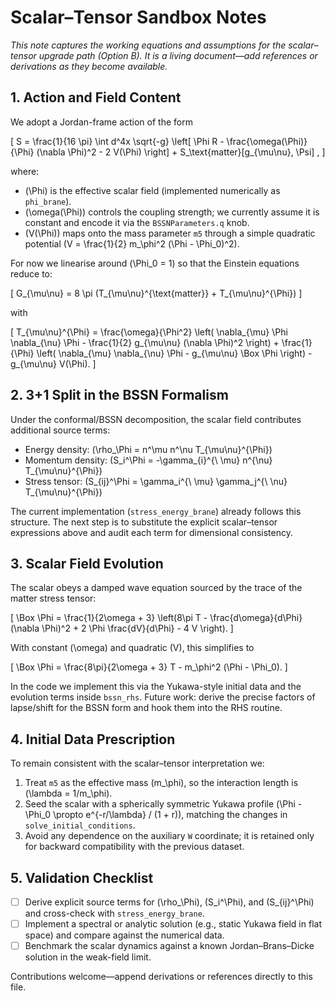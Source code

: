 # Scalar–Tensor Sandbox Notes

_This note captures the working equations and assumptions for the scalar–tensor upgrade path (Option B). It is a living document—add references or derivations as they become available._

## 1. Action and Field Content

We adopt a Jordan-frame action of the form

\[
S = \frac{1}{16 \pi} \int d^4x \sqrt{-g} \left[ \Phi R - \frac{\omega(\Phi)}{\Phi} (\nabla \Phi)^2 - 2 V(\Phi) \right] + S_\text{matter}[g_{\mu\nu}, \Psi] ,
\]

where:

- \(\Phi\) is the effective scalar field (implemented numerically as `phi_brane`).
- \(\omega(\Phi)\) controls the coupling strength; we currently assume it is constant and encode it via the `BSSNParameters.q` knob.
- \(V(\Phi)\) maps onto the mass parameter `m5` through a simple quadratic potential \(V = \frac{1}{2} m_\phi^2 (\Phi - \Phi_0)^2\).

For now we linearise around \(\Phi_0 = 1\) so that the Einstein equations reduce to:

\[
G_{\mu\nu} = 8 \pi (T_{\mu\nu}^{\text{matter}} + T_{\mu\nu}^{\Phi})
\]

with

\[
T_{\mu\nu}^{\Phi} = \frac{\omega}{\Phi^2} \left( \nabla_{\mu} \Phi \nabla_{\nu} \Phi - \frac{1}{2} g_{\mu\nu} (\nabla \Phi)^2 \right) + \frac{1}{\Phi} \left( \nabla_{\mu} \nabla_{\nu} \Phi - g_{\mu\nu} \Box \Phi \right) - g_{\mu\nu} V(\Phi).
\]

## 2. 3+1 Split in the BSSN Formalism

Under the conformal/BSSN decomposition, the scalar field contributes additional source terms:

- Energy density: \(\rho_\Phi = n^\mu n^\nu T_{\mu\nu}^{\Phi}\)
- Momentum density: \(S_i^\Phi = -\gamma_{i}^{\ \mu} n^{\nu} T_{\mu\nu}^{\Phi}\)
- Stress tensor: \(S_{ij}^\Phi = \gamma_i^{\ \mu} \gamma_j^{\ \nu} T_{\mu\nu}^{\Phi}\)

The current implementation (`stress_energy_brane`) already follows this structure. The next step is to substitute the explicit scalar–tensor expressions above and audit each term for dimensional consistency.

## 3. Scalar Field Evolution

The scalar obeys a damped wave equation sourced by the trace of the matter stress tensor:

\[
\Box \Phi = \frac{1}{2\omega + 3} \left(8\pi T - \frac{d\omega}{d\Phi} (\nabla \Phi)^2 + 2 \Phi \frac{dV}{d\Phi} - 4 V \right).
\]

With constant \(\omega\) and quadratic \(V\), this simplifies to

\[
\Box \Phi = \frac{8\pi}{2\omega + 3} T - m_\phi^2 (\Phi - \Phi_0).
\]

In the code we implement this via the Yukawa-style initial data and the evolution terms inside `bssn_rhs`. Future work: derive the precise factors of lapse/shift for the BSSN form and hook them into the RHS routine.

## 4. Initial Data Prescription

To remain consistent with the scalar–tensor interpretation we:

1. Treat `m5` as the effective mass \(m_\phi\), so the interaction length is \(\lambda = 1/m_\phi\).
2. Seed the scalar with a spherically symmetric Yukawa profile \(\Phi - \Phi_0 \propto e^{-r/\lambda} / (1 + r)\), matching the changes in `solve_initial_conditions`.
3. Avoid any dependence on the auxiliary `W` coordinate; it is retained only for backward compatibility with the previous dataset.

## 5. Validation Checklist

- [ ] Derive explicit source terms for \(\rho_\Phi\), \(S_i^\Phi\), and \(S_{ij}^\Phi\) and cross-check with `stress_energy_brane`.
- [ ] Implement a spectral or analytic solution (e.g., static Yukawa field in flat space) and compare against the numerical data.
- [ ] Benchmark the scalar dynamics against a known Jordan–Brans–Dicke solution in the weak-field limit.

Contributions welcome—append derivations or references directly to this file.

